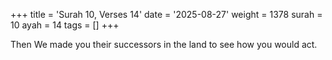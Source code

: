 +++
title = 'Surah 10, Verses 14'
date = '2025-08-27'
weight = 1378
surah = 10
ayah = 14
tags = []
+++

Then We made you their successors in the land to see how you would act.